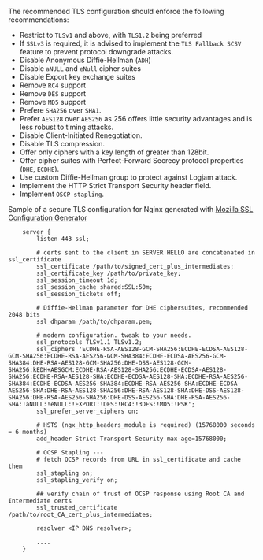 The recommended TLS configuration should enforce the following recommendations:

* Restrict to `TLSv1` and above, with `TLS1.2` being preferred
* If `SSLv3` is required, it is advised to implement the `TLS Fallback SCSV` feature to prevent protocol downgrade attacks.
* Disable Anonymous Diffie-Hellman (`ADH`)
* Disable `aNULL` and `eNull` cipher suites
* Disable Export key exchange suites
* Remove `RC4` support
* Remove `DES` support
* Remove `MD5` support
* Prefere `SHA256` over `SHA1`.
* Prefer `AES128` over `AES256` as 256 offers little security advantages and is less robust to timing attacks.
* Disable Client-Initiated Renegotiation.
* Disable TLS compression.
* Offer only ciphers with a key length of greater than 128bit.
* Offer cipher suites with Perfect-Forward Secrecy protocol properties (`DHE`, `ECDHE`).
* Use custom Diffie-Hellman group to protect against Logjam attack.
* Implement the HTTP Strict Transport Security header field.
* Implement `OSCP stapling`.

Sample of a secure TLS configuration for Nginx generated with [Mozilla SSL Configuration Generator](https://mozilla.github.io/server-side-tls/ssl-config-generator/)

```nginx
    server {
        listen 443 ssl;
    
        # certs sent to the client in SERVER HELLO are concatenated in ssl_certificate
        ssl_certificate /path/to/signed_cert_plus_intermediates;
        ssl_certificate_key /path/to/private_key;
        ssl_session_timeout 1d;
        ssl_session_cache shared:SSL:50m;
        ssl_session_tickets off;
    
        # Diffie-Hellman parameter for DHE ciphersuites, recommended 2048 bits
        ssl_dhparam /path/to/dhparam.pem;
    
        # modern configuration. tweak to your needs.
        ssl_protocols TLSv1.1 TLSv1.2;
        ssl_ciphers 'ECDHE-RSA-AES128-GCM-SHA256:ECDHE-ECDSA-AES128-GCM-SHA256:ECDHE-RSA-AES256-GCM-SHA384:ECDHE-ECDSA-AES256-GCM-SHA384:DHE-RSA-AES128-GCM-SHA256:DHE-DSS-AES128-GCM-SHA256:kEDH+AESGCM:ECDHE-RSA-AES128-SHA256:ECDHE-ECDSA-AES128-SHA256:ECDHE-RSA-AES128-SHA:ECDHE-ECDSA-AES128-SHA:ECDHE-RSA-AES256-SHA384:ECDHE-ECDSA-AES256-SHA384:ECDHE-RSA-AES256-SHA:ECDHE-ECDSA-AES256-SHA:DHE-RSA-AES128-SHA256:DHE-RSA-AES128-SHA:DHE-DSS-AES128-SHA256:DHE-RSA-AES256-SHA256:DHE-DSS-AES256-SHA:DHE-RSA-AES256-SHA:!aNULL:!eNULL:!EXPORT:!DES:!RC4:!3DES:!MD5:!PSK';
        ssl_prefer_server_ciphers on;
    
        # HSTS (ngx_http_headers_module is required) (15768000 seconds = 6 months)
        add_header Strict-Transport-Security max-age=15768000;
    
        # OCSP Stapling ---
        # fetch OCSP records from URL in ssl_certificate and cache them
        ssl_stapling on;
        ssl_stapling_verify on;
    
        ## verify chain of trust of OCSP response using Root CA and Intermediate certs
        ssl_trusted_certificate /path/to/root_CA_cert_plus_intermediates;
    
        resolver <IP DNS resolver>;
    
        ....
    }
```
